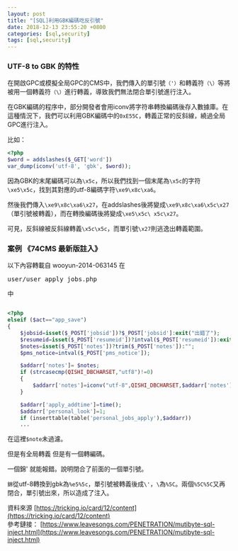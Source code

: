 ```yaml
---
layout: post
title: "[SQL]利用GBK編碼吃反引號"
date: 2018-12-13 23:55:20 +0800
categories: [sql,security]
tags: [sql,security]
---
```



### UTF-8 to GBK 的特性

在開啟GPC或模擬全局GPC的CMS中，我們傳入的單引號`（'）`和轉義符`（\）`等將被用一個轉義符`（\）`進行轉義，導致我們無法閉合單引號進行注入。

在GBK編碼的程序中，部分開發者會用iconv將字符串轉換編碼後存入數據庫。在這種情況下，我們可以利用GBK編碼中的`0xE55C`，轉義正常的反斜線，繞過全局GPC進行注入。

比如：
```php
<?php
$word = addslashes($_GET['word'])
var_dump(iconv('utf-8', 'gbk', $word));
```
因為GBK的末尾編碼可以為`\x5c`，所以我們找到一個末尾為`\x5c`的字符`\xe5\x5c`，找到其對應的utf-8編碼字符`\xe9\x8c\xa6`。

然後我們傳入`\xe9\x8c\xa6\x27`，在addslashes後將變成`\xe9\x8c\xa6\x5c\x27`（單引號被轉義），而在轉換編碼後將變成`\xe5\x5c\ x5c\x27`。

可見，反斜線被反斜線轉義`\x5c\x5c`，而單引號`\x27`則逃逸出轉義範圍。

### 案例 《74CMS 最新版註入》
以下內容轉載自 wooyun-2014-063145
在
<pre>user/user_apply_jobs.php</pre> 中

```php

<?php
elseif ($act=="app_save")
{
	$jobsid=isset($_POST['jobsid'])?$_POST['jobsid']:exit("出錯了");
	$resumeid=isset($_POST['resumeid'])?intval($_POST['resumeid']):exit("出錯了");
	$notes=isset($_POST['notes'])?trim($_POST['notes']):"";
	$pms_notice=intval($_POST['pms_notice']);

	$addarr['notes']= $notes;
	if (strcasecmp(QISHI_DBCHARSET,"utf8")!=0)
	{
		$addarr['notes']=iconv("utf-8",QISHI_DBCHARSET,$addarr['notes']);
	}

	$addarr['apply_addtime']=time();
	$addarr['personal_look']=1;
	if (inserttable(table('personal_jobs_apply'),$addarr))
	...
```
在這裡`$note`未過濾。

但是有全局轉義 但是有一個轉編碼。

一個錦' 就能報錯。說明閉合了前面的一個單引號。

`錦`從utf-8轉換到gbk為`%e5%5c`，單引號被轉義後成`\'`，`\`為`%5C`。兩個`%5C%5C`又再閉合，單引號出來，所以造成了注入。

資料來源 
[https://tricking.io/card/12/content](https://tricking.io/card/12/content) 
<br />
參考鏈接：
[https://www.leavesongs.com/PENETRATION/mutibyte-sql-inject.html](https://www.leavesongs.com/PENETRATION/mutibyte-sql-inject.html)